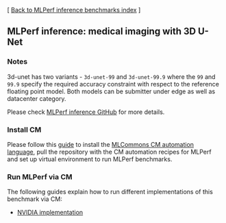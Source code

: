 [ [Back to MLPerf inference benchmarks index](../README.md) ]

## MLPerf inference: medical imaging with 3D U-Net

### Notes

3d-unet has two variants - `3d-unet-99` and `3d-unet-99.9` where the `99` and `99.9` specify the required accuracy constraint 
with respect to the reference floating point model. Both models can be submitter under edge as well as datacenter category.

Please check [MLPerf inference GitHub](https://github.com/mlcommons/inference) for more details.

### Install CM

Please follow this [guide](../README.md#install-cm-automation-language) 
to install the [MLCommons CM automation language](https://doi.org/10.5281/zenodo.8105339),
pull the repository with the CM automation recipes for MLPerf and 
set up virtual environment to run MLPerf benchmarks.

### Run MLPerf via CM

The following guides explain how to run different implementations of this benchmark via CM:

* [NVIDIA implementation](README_nvidia.md)
